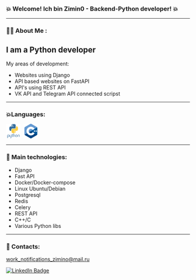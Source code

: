 ### :boom: Welcome! Ich bin Zimin0 - Backend-Python developer! :boom:


---


### :man_technologist: About Me :
I am a Python developer
---
My areas of development: 
* Websites using Django
* API based websites on FastAPI
* API's using REST API
* VK API and Telegram API connected scripst



---

### 💥Languages:

<img src="https://raw.githubusercontent.com/devicons/devicon/1119b9f84c0290e0f0b38982099a2bd027a48bf1/icons/python/python-original-wordmark.svg" title="Python" alt="Python" width="40" height="40"/>&nbsp; <img src="https://raw.githubusercontent.com/devicons/devicon/1119b9f84c0290e0f0b38982099a2bd027a48bf1/icons/cplusplus/cplusplus-original.svg" title="Python" alt="Python" width="40" height="40"/>&nbsp;

---
### :floppy_disk: Main technologies:

* Django
* Fast API
* Docker/Docker-compose
* Linux Ubuntu/Debian
* Postgresql 
* Redis
* Celery
* REST API
* C++/C
* Various Python libs



---

### :speech_balloon: Contacts:
work_notifications_zimino@mail.ru

<div id="badges">
  <a href="https://vk.com/zim1no">
     <img src="https://img.shields.io/badge/VK-blue?logo=VK&logoColor=white" alt="LinkedIn Badge"/>
  </a>
</div>
